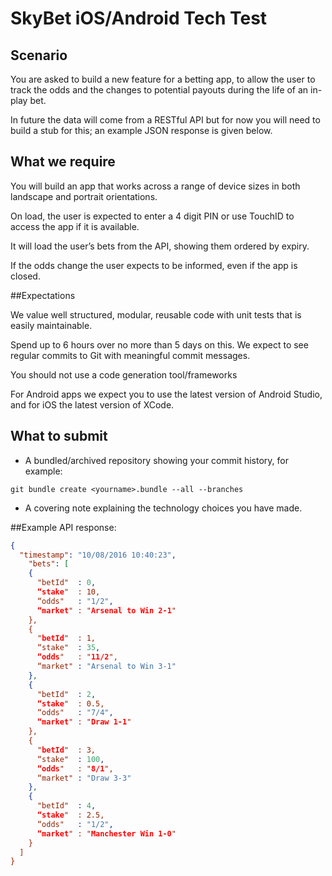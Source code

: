 # SkyBet iOS/Android Tech Test

## Scenario

You are asked to build a new feature for a betting app, to allow the user to track the odds and the changes to potential payouts during the life of an in-play bet.

In future the data will come from a RESTful API but for now you will need to build a stub for this; an example JSON response is given below.

## What we require

You will build an app that works across a range of device sizes in both landscape and portrait orientations.

On load, the user is expected to enter a 4 digit PIN or use TouchID to access the app if it is available.

It will load the user’s bets from the API, showing them ordered by expiry.

If the odds change the user expects to be informed, even if the app is closed. 

##Expectations

We value well structured, modular, reusable code with unit tests that is easily maintainable.

Spend up to 6 hours over no more than 5 days on this. We expect to see regular commits to Git with meaningful commit messages.

You should not use a code generation tool/frameworks

For Android apps we expect you to use the latest version of Android Studio, and for iOS the latest version of XCode.

## What to submit

* A bundled/archived repository showing your commit history, for example:

```git bundle create <yourname>.bundle --all --branches```

* A covering note explaining the technology choices you have made.

##Example API response:

```json
{
  "timestamp": "10/08/2016 10:40:23",
    "bets": [
    {
      "betId"  : 0,
      “stake"  : 10,
      “odds"   : "1/2",
      “market" : "Arsenal to Win 2-1"
    },
    {
      "betId"  : 1,
      “stake"  : 35,
      “odds"   : "11/2",
      “market" : "Arsenal to Win 3-1"
    },
    {
      "betId"  : 2,
      “stake"  : 0.5,
      “odds"   : "7/4",
      “market" : "Draw 1-1"
    },
    {
      "betId"  : 3,
      “stake"  : 100,
      “odds"   : "8/1",
      “market" : "Draw 3-3"
    },
    {
      "betId"  : 4,
      “stake"  : 2.5,
      “odds"   : "1/2",
      “market" : "Manchester Win 1-0"
    }
  ]
}
```
